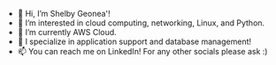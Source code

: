 - 👋 Hi, I’m Shelby Geonea'!
- 👀 I’m interested in cloud computing, networking, Linux, and Python.
- 🌱 I’m currently AWS Cloud.
- 💞️ I specialize in application support and database management!
- 📫 You can reach me on LinkedIn! For any other socials please ask :)
